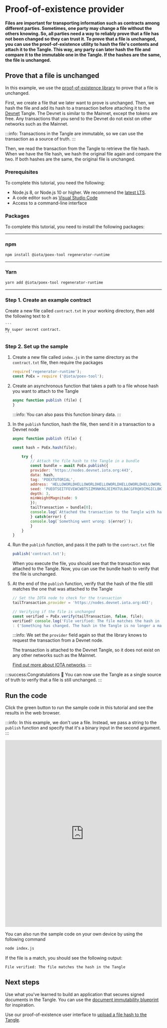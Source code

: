 # Proof-of-existence provider

**Files are important for transporting information such as contracts among different parties. Sometimes, one party may change a file without the others knowing. So, all parties need a way to reliably prove that a file has not been changed so they can trust it. To prove that a file is unchanged, you can use the proof-of-existence utility to hash the file's contents and attach it to the Tangle. This way, any party can later hash the file and compare it to the immutable one in the Tangle. If the hashes are the same, the file is unchanged.**

## Prove that a file is unchanged

In this example, we use the [proof-of-existence library](https://github.com/iotaledger/iota-poex-tool) to prove that a file is unchanged.

First, we create a file that we later want to prove is unchanged. Then, we hash the file and add its hash to a transaction before attaching it to the [Devnet](root://getting-started/1.0/networks/overview.md) Tangle. The Devnet is similar to the Mainnet, except the tokens are free. Any transactions that you send to the Devnet do not exist on other networks such as the Mainnet.

:::info:
Transactions in the Tangle are immutable, so we can use the transaction as a source of truth.
:::

Then, we read the transaction from the Tangle to retrieve the file hash. When we have the file hash, we hash the original file again and compare the two. If both hashes are the same, the original file is unchanged.

### Prerequisites

To complete this tutorial, you need the following:

- Node.js 8, or Node.js 10 or higher. We recommend the [latest LTS](https://nodejs.org/en/download/).
- A code editor such as [Visual Studio Code](https://code.visualstudio.com/Download)
- Access to a command-line interface

### Packages

To complete this tutorial, you need to install the following packages:

--------------------
### npm
```bash
npm install @iota/poex-tool regenerator-runtime
```
---
### Yarn
```bash
yarn add @iota/poex-tool regenerator-runtime
```
--------------------

### Step 1. Create an example contract

Create a new file called `contract.txt` in your working directory, then add the following text to it

    ```
    My super secret contract.
    ```

### Step 2. Set up the sample

1. Create a new file called `index.js` in the same directory as the `contract.txt` file, then require the packages

    ```js
    require('regenerator-runtime');
    const PoEx = require ('@iota/poex-tool');
    ```

2. Create an asynchronous function that takes a path to a file whose hash you want to attach to the Tangle

    ```js
    async function publish (file) {
    }
    ```
    
    :::info:
    You can also pass this function binary data.
    :::

3. In the `publish` function, hash the file, then send it in a transaction to a Devnet node

    ```js
    async function publish (file) {

    const hash = PoEx.hash(file);

        try {
            // Attach the file hash to the Tangle in a bundle
            const bundle = await PoEx.publish({
            provider: 'https://nodes.devnet.iota.org:443',
            data: hash,
            tag: 'POEXTUTORIAL',
            address: 'HELLOWORLDHELLOWORLDHELLOWORLDHELLOWORLDHELLOWORLDHELLOWORLDHELLOWORLDHELLOWORLDD',
            seed: 'PUEOTSEITFEVEWCWBTSIZM9NKRGJEIMXTULBACGFRQK9IMGICLBKW9TTEVSDQMGWKBXPVCBMMCXWMNPDX',
            depth: 3,
            minWeightMagnitude: 9
            });
            tailTransaction = bundle[0];
            console.log(`Attached the transaction to the Tangle with hash: ${tailTransaction.hash}`);
            } catch(error) {
            console.log(`Something went wrong: ${error}`);
            }
        }
    }
    ```

4. Run the `publish` function, and pass it the path to the `contract.txt` file

    ```js
    publish('contract.txt');
    ```

    When you execute the file, you should see that the transaction was attached to the Tangle. Now, you can use the bundle hash to verify that the file is unchanged.

5. At the end of the `publish` function, verify that the hash of the file still matches the one that was attached to the Tangle

    ```js
    // Set the IOTA node to check for the transaction
    tailTransaction.provider = 'https://nodes.devnet.iota.org:443';

    // Verifying if the file is unchanged
    const verified = PoEx.verify(tailTransaction, false, file);
    verified? console.log('File verified: The file matches the hash in the Tangle')
    : ('Something has changed. The hash in the Tangle is no longer a match.');
    ```

    :::info:
    We set the `provider` field again so that the library knows to request the transaction from a Devnet node.

    The transaction is attached to the Devnet Tangle, so it does not exist on any other networks such as the Mainnet.

    [Find out more about IOTA networks](root://getting-started/1.0/networks/overview.md).
    :::

:::success:Congratulations :tada:
You can now use the Tangle as a single source of truth to verify that a file is still unchanged.
:::

## Run the code

Click the green button to run the sample code in this tutorial and see the results in the web browser.

:::info:
In this example, we don't use a file. Instead, we pass a string to the `publish` function and specify that it's a binary input in the second argument.
:::

<iframe height="600px" width="100%" src="https://repl.it/@jake91/proof-of-existence-utility?lite=true" scrolling="no" frameborder="no" allowtransparency="true" allowfullscreen="true" sandbox="allow-forms allow-pointer-lock allow-popups allow-same-origin allow-scripts allow-modals"></iframe>

You can also run the sample code on your own device by using the following command

```bash
node index.js
```

If the file is a match, you should see the following output:

```
File verified: The file matches the hash in the Tangle
```

## Next steps

Use what you've learned to build an application that secures signed documents in the Tangle. You can use the [document immutability blueprint](root://blueprints/0.1/doc-immutability/overview.md) for inspiration.

Use our proof-of-existence user interface to [upload a file hash to the Tangle](https://iota-poex.dag.sh).
